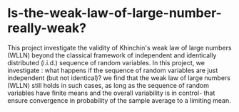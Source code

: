 # Is-the-weak-law-of-large-number-really-weak?
This project investigate the validity of Khinchin's weak law of large numbers (WLLN) beyond the classical framework of independent and identically distributed (i.i.d.) sequence of random variables. In this project, we investigate : what happens if the sequence of random variables are just independent (but not identical)? we find that the weak law of large numbers (WLLN) still holds in such cases, as long as the sequence of random variables have finite means and the overall variability is in control- that ensure convergence in probability of the sample average to a limiting mean.
